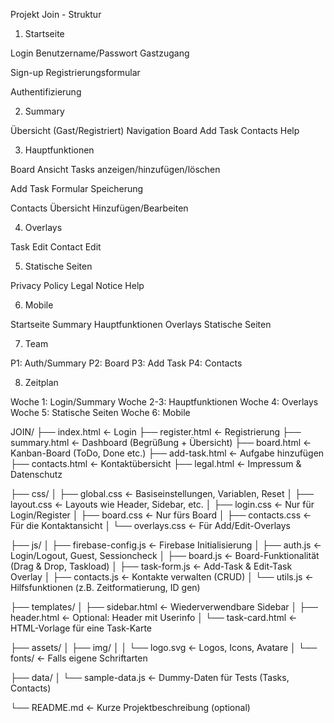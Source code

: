Projekt Join - Struktur
1. Startseite

Login
Benutzername/Passwort
Gastzugang


Sign-up
Registrierungsformular


Authentifizierung

2. Summary

Übersicht (Gast/Registriert)
Navigation
Board
Add Task
Contacts
Help



3. Hauptfunktionen

Board
Ansicht
Tasks anzeigen/hinzufügen/löschen


Add Task
Formular
Speicherung


Contacts
Übersicht
Hinzufügen/Bearbeiten



4. Overlays

Task Edit
Contact Edit

5. Statische Seiten

Privacy Policy
Legal Notice
Help

6. Mobile

Startseite
Summary
Hauptfunktionen
Overlays
Statische Seiten

7. Team

P1: Auth/Summary
P2: Board
P3: Add Task
P4: Contacts

8. Zeitplan

Woche 1: Login/Summary
Woche 2-3: Hauptfunktionen
Woche 4: Overlays
Woche 5: Statische Seiten
Woche 6: Mobile

JOIN/
├── index.html                    ← Login
├── register.html                 ← Registrierung
├── summary.html                 ← Dashboard (Begrüßung + Übersicht)
├── board.html                    ← Kanban-Board (ToDo, Done etc.)
├── add-task.html                 ← Aufgabe hinzufügen
├── contacts.html                 ← Kontaktübersicht
├── legal.html                    ← Impressum & Datenschutz

├── css/
│   ├── global.css                ← Basiseinstellungen, Variablen, Reset
│   ├── layout.css                ← Layouts wie Header, Sidebar, etc.
│   ├── login.css                 ← Nur für Login/Register
│   ├── board.css                 ← Nur fürs Board
│   ├── contacts.css              ← Für die Kontaktansicht
│   └── overlays.css              ← Für Add/Edit-Overlays

├── js/
│   ├── firebase-config.js        ← Firebase Initialisierung
│   ├── auth.js                   ← Login/Logout, Guest, Sessioncheck
│   ├── board.js                  ← Board-Funktionalität (Drag & Drop, Taskload)
│   ├── task-form.js              ← Add-Task & Edit-Task Overlay
│   ├── contacts.js               ← Kontakte verwalten (CRUD)
│   └── utils.js                  ← Hilfsfunktionen (z.B. Zeitformatierung, ID gen)

├── templates/
│   ├── sidebar.html              ← Wiederverwendbare Sidebar
│   ├── header.html               ← Optional: Header mit Userinfo
│   └── task-card.html            ← HTML-Vorlage für eine Task-Karte

├── assets/
│   ├── img/
│   │   └── logo.svg              ← Logos, Icons, Avatare
│   └── fonts/                    ← Falls eigene Schriftarten

├── data/
│   └── sample-data.js            ← Dummy-Daten für Tests (Tasks, Contacts)

└── README.md                     ← Kurze Projektbeschreibung (optional)
